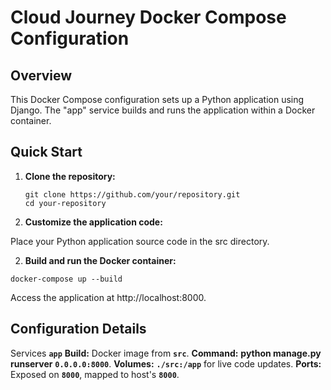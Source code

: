 # Cloud Journey Docker Compose Configuration

## Overview

This Docker Compose configuration sets up a Python application using Django. The "app" service builds and runs the application within a Docker container.

## Quick Start

1. **Clone the repository:**

   ```
   git clone https://github.com/your/repository.git
   cd your-repository
   ```

1. **Customize the application code:**

Place your Python application source code in the src directory.

2. **Build and run the Docker container:**
 ```
 docker-compose up --build
 ``` 
 Access the application at http://localhost:8000.
 

## Configuration Details

Services
**`app`**
**Build:** Docker image from **`src`**.
**Command:** **python manage.py runserver** **`0.0.0.0:8000`**.
**Volumes:** **`./src:/app`** for live code updates.
**Ports:** Exposed on **`8000`**, mapped to host's **`8000`**.